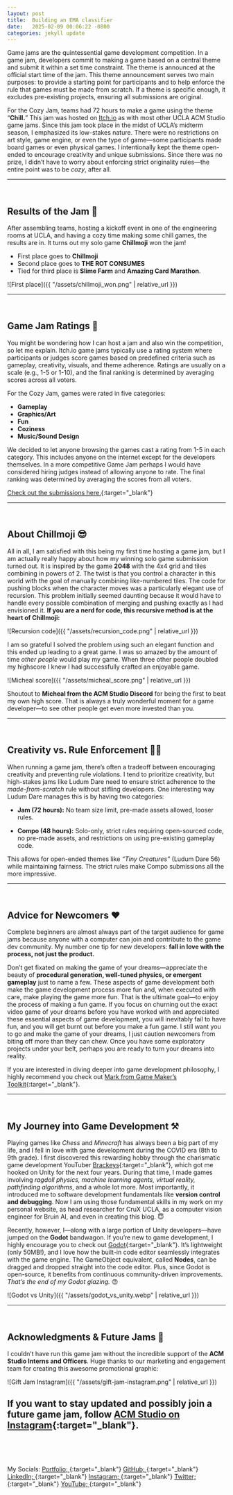 ```yaml
---
layout: post
title:  Building an EMA classifier
date:   2025-02-09 00:06:22 -0800
categories: jekyll update
---
```


Game jams are the quintessential game development competition. In a game jam, developers commit to making a game based on a central theme and submit it within a set time constraint. The theme is announced at the official start time of the jam. This theme announcement serves two main purposes: to provide a starting point for participants and to help enforce the rule that games must be made from scratch. If a theme is specific enough, it excludes pre-existing projects, ensuring all submissions are original.

For the Cozy Jam, teams had 72 hours to make a game using the theme “**Chill.**” This jam was hosted on [Itch.io](https://itch.io/) as with most other UCLA ACM Studio game jams. Since this jam took place in the midst of UCLA’s midterm season, I emphasized its low-stakes nature. There were no restrictions on art style, game engine, or even the type of game—some participants made board games or even physical games. I intentionally kept the theme open-ended to encourage creativity and unique submissions. Since there was no prize, I didn’t have to worry about enforcing strict originality rules—the entire point was to be *cozy*, after all.

---
⠀

## Results of the Jam 🎉

After assembling teams, hosting a kickoff event in one of the engineering rooms at UCLA, and having a cozy time making some chill games, the results are in. It turns out my solo game **Chillmoji** won the jam!

- First place goes to **Chillmoji**
- Second place goes to **THE ROT CONSUMES**
- Tied for third place is **Slime Farm** and **Amazing Card Marathon**.

![First place]({{ "/assets/chillmoji_won.png" | relative_url }})

---
⠀

## Game Jam Ratings 💯

You might be wondering how I can host a jam and also win the competition, so let me explain. Itch.io game jams typically use a rating system where participants or judges score games based on predefined criteria such as gameplay, creativity, visuals, and theme adherence. Ratings are usually on a scale (e.g., 1-5 or 1-10), and the final ranking is determined by averaging scores across all voters.

For the Cozy Jam, games were rated in five categories: 
- **Gameplay**
- **Graphics/Art**
- **Fun**
- **Coziness**
- **Music/Sound Design**
 
We decided to let anyone browsing the games cast a rating from 1-5 in each category. This includes anyone on the internet except for the developers themselves. In a more competitive Game Jam perhaps I would have considered hiring judges instead of allowing anyone to rate. The final ranking was determined by averaging the scores from all voters.

[Check out the submissions here.](https://itch.io/jam/acm-studio-2025-cozy-jam){:target="_blank"}

---
⠀

## About Chillmoji 😎

All in all, I am satisfied with this being my first time hosting a game jam, but I am actually really happy about how my winning solo game submission turned out. It is inspired by the game **2048** with the 4x4 grid and tiles combining in powers of 2. The twist is that you control a character in this world with the goal of manually combining like-numbered tiles. The code for pushing blocks when the character moves was a particularly elegant use of recursion. This problem initially seemed daunting because it would have to handle every possible combination of merging and pushing exactly as I had envisioned it. **If you are a nerd for code, this recursive method is at the heart of Chillmoji:**

![Recursion code]({{ "/assets/recursion_code.png" | relative_url }})

 

I am so grateful I solved the problem using such an elegant function and this ended up leading to a great game. I was so amazed by the amount of time *other people* would play my game. When three other people doubled my highscore I knew I had successfully crafted an enjoyable game.

![Micheal score]({{ "/assets/micheal_score.png" | relative_url }})

Shoutout to **Micheal from the ACM Studio Discord** for being the first to beat my own high score. That is always a truly wonderful moment for a game developer—to see other people get even more invested than you.

---
⠀

## Creativity vs. Rule Enforcement 🎨🚓

When running a game jam, there’s often a tradeoff between encouraging creativity and preventing rule violations. I tend to prioritize creativity, but high-stakes jams like Ludum Dare need to ensure strict adherence to the *made-from-scratch* rule without stifling developers. One interesting way Ludum Dare manages this is by having two categories:

- **Jam (72 hours):** No team size limit, pre-made assets allowed, looser rules.

- **Compo (48 hours):** Solo-only, strict rules requiring open-sourced code, no pre-made assets, and restrictions on using pre-existing gameplay code.

This allows for open-ended themes like *“Tiny Creatures”* (Ludum Dare 56) while maintaining fairness. The strict rules make Compo submissions all the more impressive.

---
⠀

## Advice for Newcomers ♥️

Complete beginners are almost always part of the target audience for game jams because anyone with a computer can join and contribute to the game dev community. My number one tip for new developers: **fall in love with the process, not just the product.**

Don’t get fixated on making the game of your dreams—appreciate the beauty of **procedural generation, well-tuned physics, or emergent gameplay** just to name a few. These aspects of game development both make the game development process more fun and, when executed with care, make playing the game more fun. That is the ultimate goal—to enjoy the process of making a fun game. If you focus on churning out the exact video game of your dreams before you have worked with and appreciated these essential aspects of game development, you will inevitably fail to have fun, and you will get burnt out before you make a fun game. I still want you to go and make the game of your dreams, I just caution newcomers from biting off more than they can chew. Once you have some exploratory projects under your belt, perhaps you are ready to turn your dreams into reality.

If you are interested in diving deeper into game development philosophy, I highly recommend you check out [Mark from Game Maker’s Toolkit](https://www.youtube.com/channel/UCqJ-Xo29CKyLTjn6z2XwYAw){:target="_blank"}.

---
⠀

## My Journey into Game Development ⚒️

Playing games like *Chess* and *Minecraft* has always been a big part of my life, and I fell in love with game development during the COVID era (8th to 9th grade). I first discovered this rewarding hobby through the charismatic game development YouTuber [Brackeys](https://www.youtube.com/channel/UCYbK_tjZ2OrIZFBvU6CCMiA){:target="_blank"}, which got me hooked on Unity for the next four years. During that time, I made games involving *ragdoll physics, machine learning agents, virtual reality, pathfinding algorithms*, and a whole lot more. Most importantly, it introduced me to software development fundamentals like **version control and debugging**. Now I am using those fundamental skills in my work on my personal website, as head researcher for CruX UCLA, as a computer vision engineer for Bruin AI, and even in creating this blog. 😇

Recently, however, I—along with a large portion of Unity developers—have jumped on the **Godot** bandwagon. If you’re new to game development, I highly encourage you to check out [Godot](https://godotengine.org/){:target="_blank"}. It’s lightweight (only 50MB!), and I love how the built-in code editor seamlessly integrates with the game engine. The GameObject equivalent, called **Nodes**, can be dragged and dropped straight into the code editor. Plus, since Godot is open-source, it benefits from continuous community-driven improvements. *That’s the end of my Godot glazing.* 😍

![Godot vs Unity]({{ "/assets/godot_vs_unity.webp" | relative_url }})

---
⠀

## Acknowledgments & Future Jams 🤔

I couldn’t have run this game jam without the incredible support of the **ACM Studio Interns and Officers**. Huge thanks to our marketing and engagement team for creating this awesome promotional graphic:

![Gift Jam Instagram]({{ "/assets/gift-jam-instagram.png" | relative_url }})

If you want to stay updated and possibly join a future game jam, follow [ACM Studio on Instagram](https://www.instagram.com/acmstudio.ucla/){:target="_blank"}.
---
⠀

⠀

My Socials:
[Portfolio; ](https://aeriab.github.io){:target="_blank"}
[GitHub; ](https://github.com/aeriab){:target="_blank"}
[LinkedIn; ](https://www.linkedin.com/in/aeria){:target="_blank"}
[Instagram; ](https://www.instagram.com/brendan_aeria1622/){:target="_blank"}
[Twitter; ](https://x.com/BrendanAeria){:target="_blank"}
[YouTube; ](https://www.youtube.com/@brendan3511/featured){:target="_blank"}



